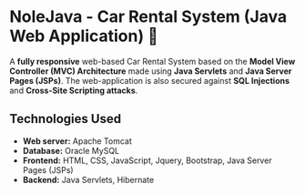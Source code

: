 # NoleJava - Car Rental System (Java Web Application) 🚗
A **fully responsive** web-based Car Rental System based on the **Model View Controller (MVC) Architecture** made using **Java Servlets** and **Java Server Pages (JSPs)**. The web-application is also secured against **SQL Injections** and **Cross-Site Scripting attacks**.

## Technologies Used
* **Web server:** Apache Tomcat
* **Database:** Oracle MySQL
* **Frontend:** HTML, CSS, JavaScript, Jquery, Bootstrap, Java Server Pages (JSPs)
* **Backend:** Java Servlets, Hibernate
